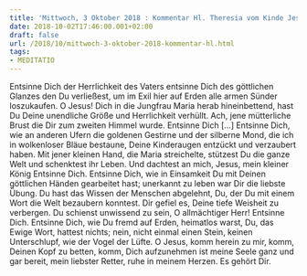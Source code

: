 ```yaml
---
title: 'Mittwoch, 3 Oktober 2018 : Kommentar Hl. Theresia vom Kinde Jesu'
date: 2018-10-02T17:46:00.001+02:00
draft: false
url: /2018/10/mittwoch-3-oktober-2018-kommentar-hl.html
tags: 
- MEDITATIO
---
```


Entsinne Dich der Herrlichkeit des Vaters entsinne Dich des göttlichen Glanzes den Du verließest, um im Exil hier auf Erden alle armen Sünder loszukaufen. O Jesus! Dich in die Jungfrau Maria herab hineinbettend, hast Du Deine unendliche Größe und Herrlichkeit verhüllt. Ach, jene mütterliche Brust die Dir zum zweiten Himmel wurde. Entsinne Dich \[...\] Entsinne Dich, wie an anderen Ufern die goldenen Gestirne und der silberne Mond, die ich in wolkenloser Bläue bestaune, Deine Kinderaugen entzückt und verzaubert haben. Mit jener kleinen Hand, die Maria streichelte, stützest Du die ganze Welt und schenktest ihr Leben. Und dachtest an mich, Jesus, mein kleiner König Entsinne Dich. Entsinne Dich, wie in Einsamkeit Du mit Deinen göttlichen Händen gearbeitet hast; unerkannt zu leben war Dir die liebste Übung. Du hast das Wissen der Menschen abgelehnt, Du, der Du mit einem Wort die Welt bezaubern konntest. Dir gefiel es, Deine tiefe Weisheit zu verbergen. Du schienst unwissend zu sein, O allmächtiger Herr! Entsinne Dich. Entsinne Dich, wie Du fremd auf Erden, heimatlos warst, Du, das Ewige Wort, hattest nichts; nein, nicht einmal einen Stein, keinen Unterschlupf, wie der Vogel der Lüfte. O Jesus, komm herein zu mir, komm, Deinen Kopf zu betten, komm, Dich aufzunehmen ist meine Seele ganz und gar bereit, mein liebster Retter, ruhe in meinem Herzen. Es gehört Dir.